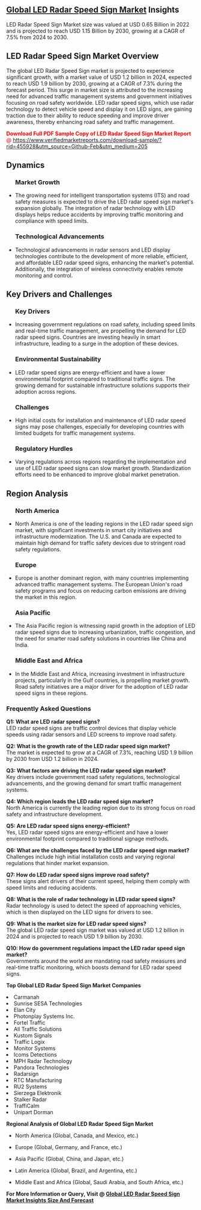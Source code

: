 <h2><a href="https://www.verifiedmarketreports.com/download-sample/?rid=455928&amp;utm_source=Github&amp;utm_medium=205" target="_blank">Global LED Radar Speed Sign Market</a> Insights</h2><p>LED Radar Speed Sign Market size was valued at USD 0.65 Billion in 2022 and is projected to reach USD 1.15 Billion by 2030, growing at a CAGR of 7.5% from 2024 to 2030.</p><p> <h2>LED Radar Speed Sign Market Overview</h2> <p>The global LED Radar Speed Sign market is projected to experience significant growth, with a market value of USD 1.2 billion in 2024, expected to reach USD 1.9 billion by 2030, growing at a CAGR of 7.3% during the forecast period. This surge in market size is attributed to the increasing need for advanced traffic management systems and government initiatives focusing on road safety worldwide. LED radar speed signs, which use radar technology to detect vehicle speed and display it on LED signs, are gaining traction due to their ability to reduce speeding and improve driver awareness, thereby enhancing road safety and traffic management.</p> <p><p><span class=""><span style="color: #ff0000;"><strong>Download Full PDF Sample Copy of LED Radar Speed Sign Market Report</strong> @ </span><a href="https://www.verifiedmarketreports.com/download-sample/?rid=455928&amp;utm_source=Github-Feb&amp;utm_medium=205" target="_blank">https://www.verifiedmarketreports.com/download-sample/?rid=455928&amp;utm_source=Github-Feb&amp;utm_medium=205</a></span></p></p> <h2>Dynamics</h2> <ul> <h3>Market Growth</h3> <li>The growing need for intelligent transportation systems (ITS) and road safety measures is expected to drive the LED radar speed sign market's expansion globally. The integration of radar technology with LED displays helps reduce accidents by improving traffic monitoring and compliance with speed limits.</li> <h3>Technological Advancements</h3> <li>Technological advancements in radar sensors and LED display technologies contribute to the development of more reliable, efficient, and affordable LED radar speed signs, enhancing the market's potential. Additionally, the integration of wireless connectivity enables remote monitoring and control.</li> </ul> <h2>Key Drivers and Challenges</h2> <ul> <h3>Key Drivers</h3> <li>Increasing government regulations on road safety, including speed limits and real-time traffic management, are propelling the demand for LED radar speed signs. Countries are investing heavily in smart infrastructure, leading to a surge in the adoption of these devices.</li> <h3>Environmental Sustainability</h3> <li>LED radar speed signs are energy-efficient and have a lower environmental footprint compared to traditional traffic signs. The growing demand for sustainable infrastructure solutions supports their adoption across regions.</li> <h3>Challenges</h3> <li>High initial costs for installation and maintenance of LED radar speed signs may pose challenges, especially for developing countries with limited budgets for traffic management systems.</li> <h3>Regulatory Hurdles</h3> <li>Varying regulations across regions regarding the implementation and use of LED radar speed signs can slow market growth. Standardization efforts need to be enhanced to improve global market penetration.</li> </ul> <h2>Region Analysis</h2> <ul> <h3>North America</h3> <li>North America is one of the leading regions in the LED radar speed sign market, with significant investments in smart city initiatives and infrastructure modernization. The U.S. and Canada are expected to maintain high demand for traffic safety devices due to stringent road safety regulations.</li> <h3>Europe</h3> <li>Europe is another dominant region, with many countries implementing advanced traffic management systems. The European Union's road safety programs and focus on reducing carbon emissions are driving the market in this region.</li> <h3>Asia Pacific</h3> <li>The Asia Pacific region is witnessing rapid growth in the adoption of LED radar speed signs due to increasing urbanization, traffic congestion, and the need for smarter road safety solutions in countries like China and India.</li> <h3>Middle East and Africa</h3> <li>In the Middle East and Africa, increasing investment in infrastructure projects, particularly in the Gulf countries, is propelling market growth. Road safety initiatives are a major driver for the adoption of LED radar speed signs in these regions.</li> </ul> <h3>Frequently Asked Questions</h3> <p><strong>Q1: What are LED radar speed signs?</strong><br>LED radar speed signs are traffic control devices that display vehicle speeds using radar sensors and LED screens to improve road safety.</p> <p><strong>Q2: What is the growth rate of the LED radar speed sign market?</strong><br>The market is expected to grow at a CAGR of 7.3%, reaching USD 1.9 billion by 2030 from USD 1.2 billion in 2024.</p> <p><strong>Q3: What factors are driving the LED radar speed sign market?</strong><br>Key drivers include government road safety regulations, technological advancements, and the growing demand for smart traffic management systems.</p> <p><strong>Q4: Which region leads the LED radar speed sign market?</strong><br>North America is currently the leading region due to its strong focus on road safety and infrastructure development.</p> <p><strong>Q5: Are LED radar speed signs energy-efficient?</strong><br>Yes, LED radar speed signs are energy-efficient and have a lower environmental footprint compared to traditional signage methods.</p> <p><strong>Q6: What are the challenges faced by the LED radar speed sign market?</strong><br>Challenges include high initial installation costs and varying regional regulations that hinder market expansion.</p> <p><strong>Q7: How do LED radar speed signs improve road safety?</strong><br>These signs alert drivers of their current speed, helping them comply with speed limits and reducing accidents.</p> <p><strong>Q8: What is the role of radar technology in LED radar speed signs?</strong><br>Radar technology is used to detect the speed of approaching vehicles, which is then displayed on the LED signs for drivers to see.</p> <p><strong>Q9: What is the market size for LED radar speed signs?</strong><br>The global LED radar speed sign market was valued at USD 1.2 billion in 2024 and is projected to reach USD 1.9 billion by 2030.</p> <p><strong>Q10: How do government regulations impact the LED radar speed sign market?</strong><br>Governments around the world are mandating road safety measures and real-time traffic monitoring, which boosts demand for LED radar speed signs.</p> </p><p><strong>Top Global LED Radar Speed Sign Market Companies</strong></p><div data-test-id=""><p><li>Carmanah</li><li> Sunrise SESA Technologies</li><li> Elan City</li><li> Photonplay Systems Inc.</li><li> Fortel Traffic</li><li> All Traffic Solutions</li><li> Kustom Signals</li><li> Traffic Logix</li><li> Monitor Systems</li><li> Icoms Detections</li><li> MPH Radar Technology</li><li> Pandora Technologies</li><li> Radarsign</li><li> RTC Manufacturing</li><li> RU2 Systems</li><li> Sierzega Elektronik</li><li> Stalker Radar</li><li> TraffiCalm</li><li> Unipart Dorman</li></p><div><strong>Regional Analysis of&nbsp;Global LED Radar Speed Sign Market</strong></div><ul><li dir="ltr"><p dir="ltr">North America&nbsp;(Global, Canada, and Mexico, etc.)</p></li><li dir="ltr"><p dir="ltr">Europe (Global, Germany, and France, etc.)</p></li><li dir="ltr"><p dir="ltr">Asia Pacific&nbsp;(Global, China, and Japan, etc.)</p></li><li dir="ltr"><p dir="ltr">Latin America&nbsp;(Global, Brazil, and Argentina, etc.)</p></li><li dir="ltr">Middle East and Africa&nbsp;(Global, Saudi Arabia, and South Africa, etc.)</li></ul><p><strong>For More Information or Query, Visit @&nbsp;</strong><strong><a href="https://www.verifiedmarketreports.com/product/led-radar-speed-sign-market/?utm_source=Github&amp;utm_medium=205" target="_blank">Global LED Radar Speed Sign Market Insights Size And Forecast</a></strong></p></div>
